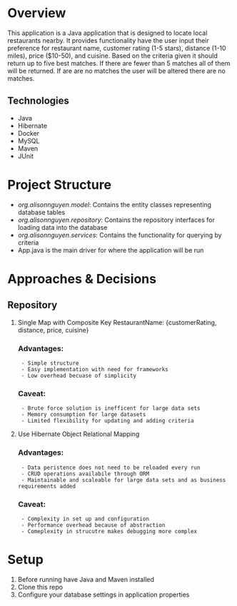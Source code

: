# Overview
This application is a Java application that is designed to locate local restaurants nearby. It provides functionality 
have the user input their preference for restaurant name, customer rating (1-5 stars), distance (1-10 miles), 
price ($10-50), and cuisine. Based on the criteria given it should return up to five best matches. If there are fewer 
than 5 matches all of them will be returned. If are are no matches the user will be altered there are no matches. 

## Technologies
- Java
- Hibernate
- Docker
- MySQL 
- Maven
- JUnit

# Project Structure
- *org.alisonnguyen.model*: Contains the entity classes representing database tables
- *org.alisonnguyen.repository*: Contains the repository interfaces for loading data into the database
- *org.alisonnguyen.services*: Contains the functionality for querying by criteria 
- App.java is the main driver for where the application will be run 

# Approaches & Decisions

## Repository 
1. Single Map with Composite Key
   RestaurantName: {customerRating, distance, price, cuisine}
    ### Advantages:
        - Simple structure
        - Easy implementation with need for frameworks
        - Low overhead becuase of simplicity 
    ### Caveat:
        - Brute force solution is inefficent for large data sets
        - Memory consumption for large datasets
        - Limited flexibility for updating and adding criteria
   
2. Use Hibernate Object Relational Mapping
   ### Advantages:
        - Data peristence does not need to be reloaded every run
        - CRUD operations availabile through ORM
        - Maintainable and scaleable for large data sets and as business requirements added 
   ### Caveat:
        - Complexity in set up and configuration
        - Performance overhead because of abstraction 
        - Comeplexity in strucutre makes debugging more complex 


# Setup 
1. Before running have Java and Maven installed
2. Clone this repo
3. Configure your database settings in application properties 

